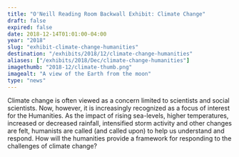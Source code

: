 ```yaml
---
title: "O'Neill Reading Room Backwall Exhibit: Climate Change"
draft: false
expired: false
date: 2018-12-14T01:01:00-04:00
year: "2018"
slug: "exhibit-climate-change-humanities"
destination: "/exhibits/2018/12/climate-change-humanities"
aliases: ["/exhibits/2018/Dec/climate-change-humanities"]
imagethumb: "2018-12/climate-thumb.png"
imagealt: "A view of the Earth from the moon"
type: "news"
---
```


Climate change is often viewed as a concern limited to scientists and social scientists.  Now, however, it is increasingly recognized as a focus of interest for the Humanities.  As the impact of rising sea-levels, higher temperatures, increased or decreased rainfall, intensified storm activity and other changes are felt, humanists are called (and called upon) to help us understand and respond. How will the humanities provide a framework for responding to the challenges of climate change?
